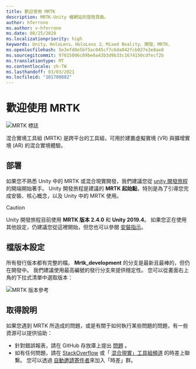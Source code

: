 ```yaml
---
title: 歡迎使用 MRTK
description: MRTK-Unity 檔網站的登陸頁面。
author: hferrone
ms.author: v-hferrone
ms.date: 08/25/2020
ms.localizationpriority: high
keywords: Unity、HoloLens、HoloLens 2、Mixed Reality、開發、MRTK、
ms.openlocfilehash: 5e3efd0e5bf5ac045cf7c6da042fcb027e3e8ae8
ms.sourcegitcommit: 97815006c09be0a43b3d9b33c1674150cdfecf2b
ms.translationtype: MT
ms.contentlocale: zh-TW
ms.lasthandoff: 03/03/2021
ms.locfileid: "101780882"
---
```

# <a name="welcome-to-mrtk"></a>歡迎使用 MRTK

![MRTK 標誌](features/Images/MRTK_Logo_Rev.png)

混合實境工具組 (MRTK) 是跨平台的工具組，可用於建置虛擬實境 (VR) 與擴增實境 (AR) 的混合實境體驗。

## <a name="development"></a>部署

如果您不熟悉 Unity 中的 MRTK 或混合現實開發，我們建議您從 [unity 開發旅程](https://docs.microsoft.com/windows/mixed-reality/unity-development-overview?tabs=mrtk%2Chl2)的開端開始著手。 Unity 開發旅程是建議的 **MRTK 起始點**，特別是為了引導您完成安裝、核心概念，以及 Unity 中的 MRTK 使用。

> [!CAUTION]
> Unity 開發旅程目前使用 **MRTK 版本 2.4.0** 和 **Unity 2019.4**。 如果您正在使用其他設定，仍建議您從這裡開始，但您也可以參閱 [安裝指示](Installation.md)。

## <a name="documentation-versioning"></a>檔版本設定

所有發行版本都有完整的檔。 **Mrtk_development** 的分支是最新且最棒的，但仍在開發中。 我們建議使用最高編號的發行分支來提供穩定性。 您可以從畫面右上角的下拉式清單中選取版本：

![MRTK 版本參考](features/Images/MRTK-Doc-Versions.png)

## <a name="getting-help"></a>取得說明

如果您遇到 MRTK 所造成的問題，或是有關于如何執行某些問題的問題，有一些資源可以提供協助：

* 針對錯誤報表，請在 GitHub 存放庫上提出 [問題](https://github.com/microsoft/MixedRealityToolkit-Unity/issues/new/choose) 。
* 如有任何問題，請在 [StackOverflow](https://stackoverflow.com/questions/tagged/mrtk) 或「 [混合現實」工具組頻道](https://holodevelopers.slack.com/messages/C2H4HT858) 的時差上聯繫。 您可以透過 [自動邀請寄件者](https://holodevelopersslack.azurewebsites.net/)來加入「時差」群。
